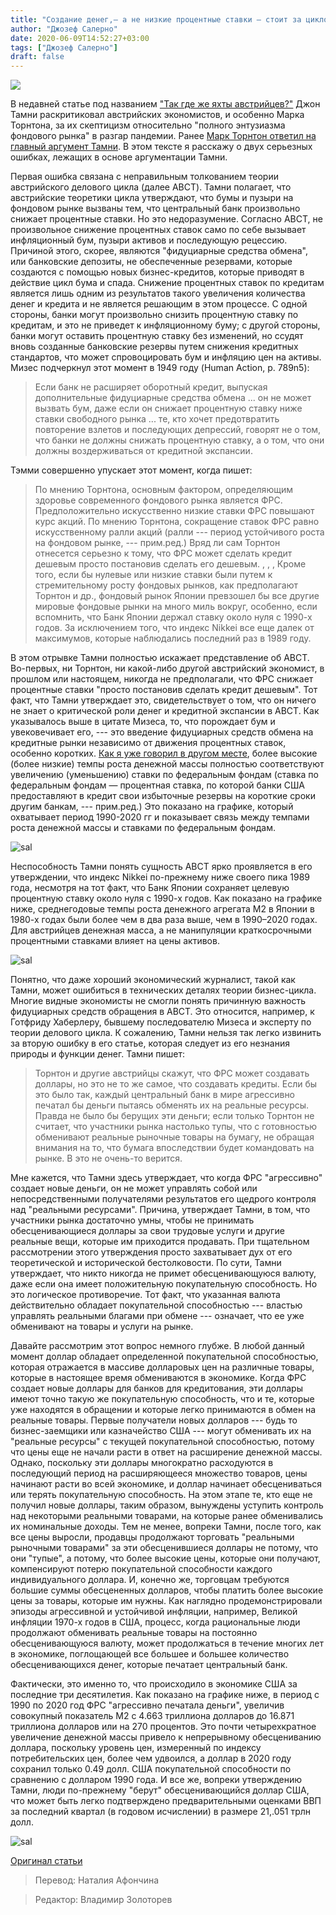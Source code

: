 ```yaml
---
title: "Создание денег,— а не низкие процентные ставки — стоит за циклом бума-спада"
author: "Джозеф Салерно"
date: 2020-06-09T14:52:27+03:00
tags: ["Джозеф Салерно"]
draft: false
---
```


![](https://cdn.mises.org/styles/slideshow/s3/static-page/img/printing1_0.png?itok=66YbakjX)


В недавней статье под названием ["Так где же яхты австрийцев?"](https://www.realclearmarkets.com/articles/2020/04/30/where_are_all_the_austrian_scholars_yachts_490385.html) Джон Тамни раскритиковал австрийских экономистов, и особенно Марка Торнтона, за их скептицизм относительно "полного энтузиазма фондового рынка" в разгар пандемии. Ранее [Марк Торнтон ответил на главный аргумент Тамни](https://mises.org/wire/austrian-school-scholars-are-right-be-worried-about-economy). В этом тексте я расскажу о двух серьезных ошибках, лежащих в основе аргументации Тамни.

Первая ошибка связана с неправильным толкованием теории австрийского делового цикла (далее ABCT). Тамни полагает, что австрийские теоретики цикла утверждают, что бумы и пузыри на фондовом рынке вызваны тем, что центральный банк произвольно снижает процентные ставки. Но это недоразумение. Согласно ABCT, не произвольное снижение процентных ставок само по себе вызывает инфляционный бум, пузыри активов и последующую рецессию. Причиной этого, скорее, являются "фидуциарные средства обмена", или банковские депозиты, не обеспеченные резервами, которые создаются с помощью новых бизнес-кредитов, которые приводят в действие цикл бума и спада. Снижение процентных ставок по кредитам является лишь одним из результатов такого увеличения количества денег и кредита и не является решающим в этом процессе. С одной стороны, банки могут произвольно снизить процентную ставку по кредитам, и это не приведет к инфляционному буму; с другой стороны, банки могут оставить процентную ставку без изменений, но ссудят вновь созданные банковские резервы путем снижения кредитных стандартов, что может спровоцировать бум и инфляцию цен на активы. Мизес подчеркнул этот момент в 1949 году (Human Action, p. 789n5):

> Если банк не расширяет оборотный кредит, выпуская дополнительные фидуциарные средства обмена ... он не может вызвать бум, даже если он снижает процентную ставку ниже ставки свободного рынка ... те, кто хочет предотвратить повторение взлетов и последующих депрессий, говорят не о том, что банки не должны снижать процентную ставку, а о том, что они должны воздерживаться от кредитной экспансии.

Тэмми совершенно упускает этот момент, когда пишет:

> По мнению Торнтона, основным фактором, определяющим здоровье современного фондового рынка является ФРС. Предположительно искусственно низкие ставки ФРС повышают курс акций. По мнению Торнтона, сокращение ставок ФРС равно искусственному ралли акций (ралли --- период устойчивого роста на фондовом рынке, --- прим.ред.)  Вряд ли сам Торнтон отнесется серьезно к тому, что ФРС может сделать кредит дешевым просто постановив сделать его дешевым. , , , Кроме того, если бы нулевые или низкие ставки были путем к стремительному росту фондовых рынков, как предполагают Торнтон и др., фондовый рынок Японии превзошел бы все другие мировые фондовые рынки на много миль вокруг, особенно, если вспомнить, что Банк Японии держал ставку около нуля с 1990-х годов. За исключением того, что индекс Nikkei все еще далек от максимумов, которые наблюдались последний раз в 1989 году.

В этом отрывке Тамни полностью искажает представление об ABCT. Во-первых, ни Торнтон, ни какой-либо другой австрийский экономист, в прошлом или настоящем, никогда не предполагали, что ФРС снижает процентные ставки "просто постановив сделать кредит дешевым". Тот факт, что Тамни утверждает это, свидетельствует о том, что он ничего не знает о критической роли денег и кредитной экспансии в ABCT. Как указывалось выше в цитате Мизеса, то, что порождает бум и увековечивает его, --- это введение фидуциарных средств обмена на кредитные рынки независимо от движения процентных ставок, особенно коротких. [Как я уже говорил в другом месте](https://mises.org/wire/fed-funds-rate-meaningless), более высокие (более низкие) темпы роста денежной массы полностью соответствуют увеличению (уменьшению) ставки по федеральным фондам (ставка по федеральным фондам — процентная ставка, по которой банки США предоставляют в кредит свои избыточные резервы на короткие сроки другим банкам, --- прим.ред.) Это показано на графике, который охватывает период 1990-2020 гг и показывает связь между темпами роста денежной массы и ставками по федеральным фондам.

![sal](https://cdn.mises.org/styles/max_1160/s3/sal1_1.png?itok=EYNSuCiY "sal")

Неспособность Тамни понять сущность ABCT ярко проявляется в его утверждении, что индекс Nikkei по-прежнему ниже своего пика 1989 года, несмотря на тот факт, что Банк Японии сохраняет целевую процентную ставку около нуля с 1990-х годов. Как показано на графике ниже, среднегодовые темпы роста денежного агрегата M2 в Японии в 1980-х годах были более чем в два раза выше, чем в 1990–2020 годах. Для австрийцев денежная масса, а не манипуляции краткосрочными процентными ставками влияет на цены активов.

![sal](https://cdn.mises.org/styles/max_1160/s3/sal2_1.png?itok=w1JcFcuI)

Понятно, что даже хороший экономический журналист, такой как Тамни, может ошибиться в технических деталях теории бизнес-цикла. Многие видные экономисты не смогли понять причинную важность фидуциарных средств обращения в ABCT. Это относится, например, к Готфриду Хаберлеру, бывшему последователю Мизеса и эксперту по теории делового цикла. К сожалению, Тамни нельзя так легко извинить за вторую ошибку в его статье, которая следует из его незнания природы и функции денег. Тамни пишет:

> Торнтон и другие австрийцы скажут, что ФРС может создавать доллары, но это не то же самое, что создавать кредиты. Если бы это было так, каждый центральный банк в мире агрессивно печатал бы деньги пытаясь обменять их на реальные ресурсы. Правда не было бы берущих эти деньги; если только Торнтон не считает, что участники рынка настолько тупы, что с готовностью обменивают реальные рыночные товары на бумагу, не обращая внимания на то, что бумага впоследствии будет командовать на рынке. В это не очень-то верится.

Мне кажется, что Тамни здесь утверждает, что когда ФРС "агрессивно" создает новые деньги, он не может управлять собой или непосредственными получателями результатов его щедрого контроля над "реальными ресурсами". Причина, утверждает Тамни, в том, что участники рынка достаточно умны, чтобы не принимать обесценивающиеся доллары за свои трудовые услуги и другие реальные вещи, которые им приходится продавать. При тщательном рассмотрении этого утверждения просто захватывает дух от его теоретической и исторической бестолковости. По сути, Тамни утверждает, что никто никогда не примет обесценивающуюся валюту, даже если она имеет положительную покупательную способность. Но это логическое противоречие. Тот факт, что указанная валюта действительно обладает покупательной способностью --- властью управлять реальными благами при обмене --- означает, что ее уже обменивают на товары и услуги на рынке.

Давайте рассмотрим этот вопрос немного глубже. В любой данный момент доллар обладает определенной покупательной способностью, которая отражается в массиве долларовых цен на различные товары, которые в настоящее время обмениваются в экономике. Когда ФРС создает новые доллары для банков для кредитования, эти доллары имеют точно такую ​​же покупательную способность, что и те, которые уже находятся в обращении и которые легко принимаются в обмен на реальные товары. Первые получатели новых долларов --- будь то бизнес-заемщики или казначейство США --- могут обменивать их на "реальные ресурсы" с текущей покупательной способностью, потому что цены еще не начали расти в ответ на расширение денежной массы. Однако, поскольку эти доллары многократно расходуются в последующий период на расширяющееся множество товаров, цены начинают расти во всей экономике, и доллар начинает обесцениваться или терять покупательную способность. На этом этапе те, кто еще не получил новые доллары, таким образом, вынуждены уступить контроль над некоторыми реальными товарами, на которые ранее обменивались их номинальные доходы. Тем не менее, вопреки Тамни, после того, как все цены выросли, продавцы продолжают торговать "реальными рыночными товарами" за эти обесценившиеся доллары не потому, что они "тупые", а потому, что более высокие цены, которые они получают, компенсируют потерю покупательной способности каждого индивидуального доллара. И, конечно же, торговцам требуются большие суммы обесцененных долларов, чтобы платить более высокие цены за товары, которые им нужны. Как наглядно продемонстрировали эпизоды агрессивной и устойчивой инфляции, например, Великой инфляции 1970-х годов в США, процесс, когда рациональные люди продолжают обменивать реальные товары на постоянно обесценивающуюся валюту, может продолжаться в течение многих лет в экономике, поглощающей все большее и большее количество обесценивающихся денег, которые печатает центральный банк.

Фактически, это именно то, что происходило в экономике США за последние три десятилетия. Как показано на графике ниже, в период с 1990 по 2020 год ФРС "агрессивно печатала деньги", увеличив совокупный показатель M2 с 4.663 триллиона долларов до 16.871 триллиона долларов или на 270 процентов. Это почти четырехкратное увеличение денежной массы привело к непрерывному обесцениванию доллара, поскольку уровень цен, измеренный по индексу потребительских цен, более чем удвоился, а доллар в 2020 году сохранил только 0.49 долл. США покупательной способности по сравнению с долларом 1990 года. И все же, вопреки утверждению Тамни, люди по-прежнему "берут" обесценивающийся доллар США, что может быть легко подтверждено предварительными оценками ВВП за последний квартал (в годовом исчислении) в размере 21,.051 трлн долл.

![sal](https://cdn.mises.org/styles/max_1160/s3/sal3_0.png?itok=vB8tump4)

[Оригинал статьи](https://mises.org/wire/money-creation-not-low-interest-rates-behind-boom-bust-cycle)

> Перевод: Наталия Афончина

> Редактор: Владимир Золоторев
